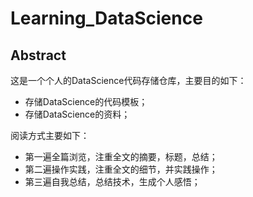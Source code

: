 # Learning_DataScience


## Abstract  
这是一个个人的DataScience代码存储仓库，主要目的如下：
- 存储DataScience的代码模板；
- 存储DataScience的资料；

阅读方式主要如下：  
- 第一遍全篇浏览，注重全文的摘要，标题，总结；  
- 第二遍操作实践，注重全文的细节，并实践操作；  
- 第三遍自我总结，总结技术，生成个人感悟；   


